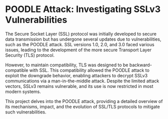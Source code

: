 # POODLE Attack: Investigating SSLv3 Vulnerabilities

The Secure Socket Layer (SSL) protocol was initially developed to secure data transmission but has undergone several updates due to vulnerabilities, such as the POODLE attack. SSL versions 1.0, 2.0, and 3.0 faced various issues, leading to the development of the more secure Transport Layer Security (TLS) protocol.

However, to maintain compatibility, TLS was designed to be backward-compatible with SSL. This compatibility allowed the POODLE attack to exploit the downgrade behavior, enabling attackers to decrypt SSLv3 communications via a man-in-the-middle attack. Despite the limited attack vectors, SSLv3 remains vulnerable, and its use is now restricted in most modern systems.

This project delves into the POODLE attack, providing a detailed overview of its mechanisms, impact, and the evolution of SSL/TLS protocols to mitigate such vulnerabilities.
